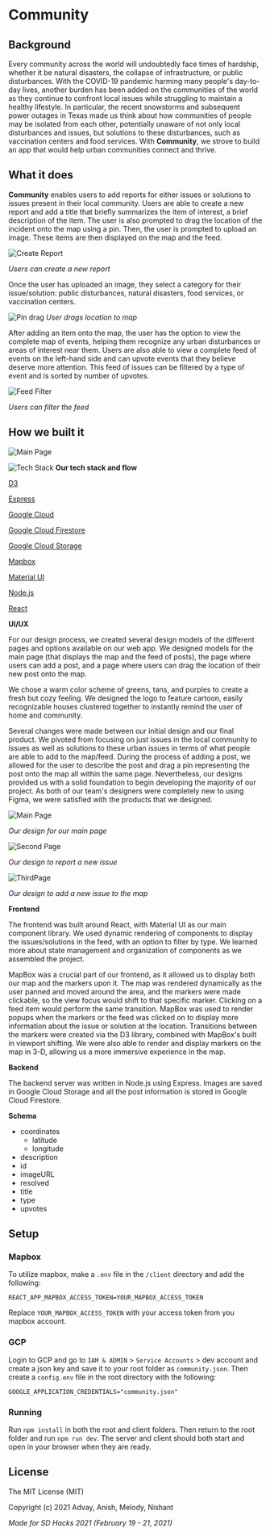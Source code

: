 # Community 

## Background
Every community across the world will undoubtedly face times of hardship, whether it be natural disasters, the collapse of infrastructure, or public disturbances. With the COVID-19 pandemic harming many people's day-to-day lives, another burden has been added on the communities of the world as they continue to confront local issues while struggling to maintain a healthy lifestyle. In particular, the recent snowstorms and subsequent power outages in Texas made us think about how communities of people may be isolated from each other, potentially unaware of not only local disturbances and issues, but solutions to these disturbances, such as vaccination centers and food services. With **Community**, we strove to build an app that would help urban communities connect and thrive. 


## What it does

**Community** enables users to add reports for either issues or solutions to issues present in their local community. Users are able to create a new report and add a title that briefly summarizes the item of interest, a brief description of the item. The user is also prompted to drag the location of the incident onto the map using a pin. Then, the user is prompted to upload an image. These items are then displayed on the map and the feed. 

![Create Report](https://github.com/Hackathon-Squad/Community/raw/main/Assets/create_report.png)

_Users can create a new report_

Once the user has uploaded an image, they select a category for their issue/solution: public disturbances, natural disasters, food services, or vaccination centers. 

![Pin drag](https://github.com/Hackathon-Squad/Community/raw/main/Assets/seePin.png)
_User drags location to map_

After adding an item onto the map, the user has the option to view the complete map of events, helping them recognize any urban disturbances or areas of interest near them. Users are also able to view a complete feed of events on the left-hand side and can upvote events that they believe deserve more attention. This feed of issues can be filtered by a type of event and is sorted by number of upvotes.

![Feed Filter](https://github.com/Hackathon-Squad/Community/raw/main/Assets/filter.png)

_Users can filter the feed_

## How we built it


![Main Page](https://github.com/Hackathon-Squad/Community/raw/main/Assets/TechStack.jpg)

![Tech Stack](https://github.com/Hackathon-Squad/Community/raw/main/Assets/TechFlow.jpg)
__Our tech stack and flow__

[D3](https://d3js.org/)

[Express](https://expressjs.com/)

[Google Cloud](https://cloud.google.com/)

[Google Cloud Firestore](https://firebase.google.com/docs/firestore)

[Google Cloud Storage](https://cloud.google.com/storage)

[Mapbox](https://www.mapbox.com/)

[Material UI](https://material-ui.com/)

[Node.js](https://nodejs.org/en/)

[React](https://reactjs.org/)


**UI/UX**

For our design process, we created several design models of the different pages and options available on our web app. We designed models for the main page (that displays the map and the feed of posts), the page where users can add a post, and a page where users can drag the location of their new post onto the map. 

We chose a warm color scheme of greens, tans, and purples to create a fresh but cozy feeling. We designed the logo to feature cartoon, easily recognizable houses clustered together to instantly remind the user of home and community.

Several changes were made between our initial design and our final product. We pivoted from focusing on just issues in the local community to issues as well as solutions to these urban issues in terms of what people are able to add to the map/feed. During the process of adding a post, we allowed for the user to describe the post and drag a pin representing the post onto the map all within the same page. Nevertheless, our designs provided us with a solid foundation to begin developing the majority of our project. As both of our team's designers were completely new to using Figma, we were satisfied with the products that we designed. 


![Main Page](https://github.com/Hackathon-Squad/Community/raw/main/Assets/figmapage1.png)

_Our design for our main page_

![Second Page](https://github.com/Hackathon-Squad/Community/raw/main/Assets/figmapage2.png)

_Our design to report a new issue_

![ThirdPage](https://github.com/Hackathon-Squad/Community/raw/main/Assets/figmapage3.png)

_Our design to add a new issue to the map_

**Frontend**

The frontend was built around React, with Material UI as our main component library. We used dynamic rendering of components to display the issues/solutions in the feed, with an option to filter by type. We learned more about state management and organization of components as we assembled the project. 

MapBox was a crucial part of our frontend, as it allowed us to display both our map and the markers upon it. The map was rendered dynamically as the user panned and moved around the area, and the markers were made clickable, so the view focus would shift to that specific marker. Clicking on a feed item would perform the same transition. MapBox was used to render popups when the markers or the feed was clicked on to display more information about the issue or solution at the location. Transitions between the markers were created via the D3 library, combined with MapBox's built in viewport shifting.  We were also able to render and display markers on the map in 3-D, allowing us a more immersive experience in the map. 

**Backend**

The backend server was written in Node.js using Express. Images are saved in Google Cloud Storage and all the post information is stored in Google Cloud Firestore. 

**Schema**

* coordinates
    * latitude
    * longitude
* description
* id
* imageURL
* resolved
* title
* type
* upvotes


## Setup
### Mapbox

To utilize mapbox, make a `.env` file in the `/client` directory and add the following:
```
REACT_APP_MAPBOX_ACCESS_TOKEN=YOUR_MAPBOX_ACCESS_TOKEN
```
Replace `YOUR_MAPBOX_ACCESS_TOKEN` with your access token from you mapbox account.

### GCP
Login to GCP and go to `IAM & ADMIN` > `Service Accounts` > dev account and create a json key and save it to your root folder as `community.json`. Then create a `config.env` file in the root directory with the following:
```
GOOGLE_APPLICATION_CREDENTIALS="community.json"
```

### Running
Run `npm install` in both the root and client folders. Then return to the root folder and run `npm run dev`. The server and client should both start and open in your browser when they are ready. 


## License
The MIT License (MIT)

Copyright (c) 2021 Advay, Anish, Melody, Nishant

_Made for SD Hacks 2021 (February 19 - 21, 2021)_
